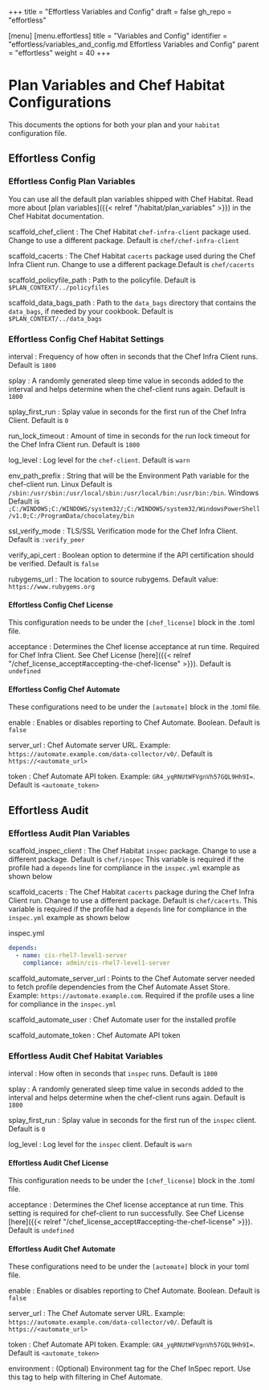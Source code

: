 +++
title = "Effortless Variables and Config"
draft = false
gh_repo = "effortless"

[menu]
  [menu.effortless]
    title = "Variables and Config"
    identifier = "effortless/variables_and_config.md Effortless Variables and Config"
    parent = "effortless"
    weight = 40
+++

# Plan Variables and Chef Habitat Configurations

This documents the options for both your plan and your `habitat` configuration file.

## Effortless Config

### Effortless Config Plan Variables

You can use all the default plan variables shipped with Chef Habitat. Read more about [plan variables]({{< relref "/habitat/plan_variables" >}}) in the Chef Habitat documentation.

scaffold_chef_client
: The Chef Habitat `chef-infra-client` package used. Change to use a different package. Default is `chef/chef-infra-client`

scaffold_cacerts
: The Chef Habitat `cacerts` package used during the Chef Infra Client run. Change to use a different package.Default is `chef/cacerts`

scaffold_policyfile_path
: Path to the policyfile. Default is `$PLAN_CONTEXT/../policyfiles`

scaffold_data_bags_path
: Path to the `data_bags` directory that contains the `data_bags`, if needed by your cookbook. Default is `$PLAN_CONTEXT/../data_bags`

### Effortless Config Chef Habitat Settings

interval
: Frequency of how often in seconds that the Chef Infra Client runs. Default is `1800`

splay
: A randomly generated sleep time value in seconds added to the interval and helps determine when the chef-client runs again. Default is `1800`

splay_first_run
: Splay value in seconds for the first run of the Chef Infra Client. Default is `0`

run_lock_timeout
: Amount of time in seconds for the run lock timeout for the Chef Infra Client run. Default is `1800`

log_level
: Log level for the `chef-client`. Default is `warn`

env_path_prefix
: String that will be the Environment Path variable for the chef-client run. Linux Default is `/sbin:/usr/sbin:/usr/local/sbin:/usr/local/bin:/usr/bin:/bin`. Windows Default is `;C:/WINDOWS;C:/WINDOWS/system32/;C:/WINDOWS/system32/WindowsPowerShell/v1.0;C:/ProgramData/chocolatey/bin`

ssl_verify_mode
: TLS/SSL Verification mode for the Chef Infra Client. Default is `:verify_peer`

verify_api_cert
: Boolean option to determine if the API certification should be verified. Default is `false`

rubygems_url
: The location to source rubygems. Default value: `https://www.rubygems.org`

#### Effortless Config Chef License

This configuration needs to be under the `[chef_license]` block in the .toml file.

acceptance
: Determines the Chef license acceptance at run time. Required for Chef Infra Client. See Chef License [here]({{< relref "/chef_license_accept#accepting-the-chef-license" >}}). Default is `undefined`

#### Effortless Config Chef Automate

These configurations need to be under the `[automate]` block in the .toml file.

enable
: Enables or disables reporting to Chef Automate. Boolean. Default is `false`

server_url
: Chef Automate server URL. Example: `https://automate.example.com/data-collector/v0/`. Default is `https://<automate_url>`

token
: Chef Automate API token. Example: `GR4_yqRNUtWFVgnVh57GQL9Hh9I=`. Default is `<automate_token>`

## Effortless Audit

### Effortless Audit Plan Variables

scaffold_inspec_client
: The Chef Habitat `inspec` package. Change to use a different package. Default is `chef/inspec` This variable is required if the profile had a `depends` line for compliance in the `inspec.yml` example as shown below

scaffold_cacerts
: The Chef Habitat `cacerts` package during the Chef Infra Client run. Change to use a different package. Default is `chef/cacerts`. This variable is required if the profile had a `depends` line for compliance in the `inspec.yml` example as shown below

inspec.yml

```yml
depends:
  - name: cis-rhel7-level1-server
    compliance: admin/cis-rhel7-level1-server
```

scaffold_automate_server_url
: Points to the Chef Automate server needed to fetch profile dependencies from the Chef Automate Asset Store. Example: `https://automate.example.com`. Required if the profile uses a line for compliance in the `inspec.yml`

scaffold_automate_user
: Chef Automate user for the installed profile

scaffold_automate_token
: Chef Automate API token

### Effortless Audit Chef Habitat Variables

interval
: How often in seconds that `inspec` runs. Default is `1800`

splay
: A randomly generated sleep time value in seconds added to the interval and helps determine when the chef-client runs again. Default is `1800`

splay_first_run
: Splay value in seconds for the first run of the `inspec` client. Default is `0`

log_level
: Log level for the `inspec` client. Default is `warn`

#### Effortless Audit Chef License

This configuration needs to be under the `[chef_license]` block in the .toml file.

acceptance
: Determines the Chef license acceptance at run time. This setting is required for chef-client to run successfully. See Chef License [here]({{< relref "/chef_license_accept#accepting-the-chef-license" >}}). Default is `undefined`

#### Effortless Audit Chef Automate

These configurations need to be under the `[automate]` block in your toml file.

enable
: Enables or disables reporting to Chef Automate. Boolean. Default is `false`

server_url
: The Chef Automate server URL. Example: `https://automate.example.com/data-collector/v0/`. Default is `https://<automate_url>`

token
: Chef Automate API token. Example: `GR4_yqRNUtWFVgnVh57GQL9Hh9I=`. Default is `<automate_token>`

environment
: (Optional) Environment tag for the Chef InSpec report. Use this tag to help with filtering in Chef Automate.
